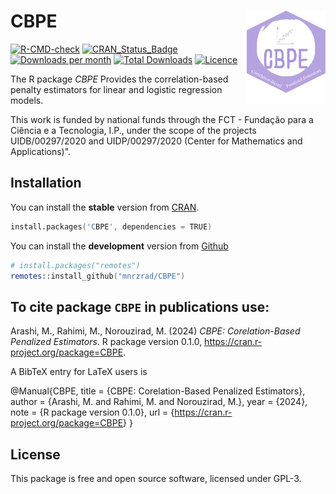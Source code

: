 # CBPE <img src="man/figures/logo.png" align="right" width="25%"/>

[![R-CMD-check](https://github.com/mnrzrad/CBPE/actions/workflows/R-CMD-check.yaml/badge.svg)](https://github.com/mnrzrad/CBPE/actions/workflows/R-CMD-check.yaml)
[![CRAN_Status_Badge](https://www.r-pkg.org/badges/version/CBPE)](https://cran.r-project.org/package=CBPE)
[![Downloads per
month](https://cranlogs.r-pkg.org/badges/CBPE)](https://cran.r-project.org/package=CBPE)
[![Total
Downloads](https://cranlogs.r-pkg.org/badges/grand-total/CBPE)](https://cran.r-project.org/package=CBPE)
[![Licence](https://img.shields.io/badge/licence-GPL--3-blue.svg)](https://www.gnu.org/licenses/gpl-3.0.en.html)

The R package *CBPE* Provides the correlation-based penalty estimators for linear and logistic regression models.

This work is funded by national funds through the FCT - Fundação para a
Ciência e a Tecnologia, I.P., under the scope of the projects
UIDB/00297/2020 and UIDP/00297/2020 (Center for Mathematics and
Applications)".

## Installation

You can install the **stable** version from
[CRAN](https://cran.r-project.org/package=CBPE).

``` s
install.packages('CBPE', dependencies = TRUE)
```

You can install the **development** version from
[Github](https://github.com/mnrzrad/CBPE)

``` s
# install.packages("remotes")
remotes::install_github("mnrzrad/CBPE")
```

## To cite package `CBPE` in publications use:

Arashi, M., Rahimi, M., Norouzirad, M. (2024) *CBPE:
Corelation-Based Penalized Estimators*. R package version 0.1.0,
<https://cran.r-project.org/package=CBPE>.

A BibTeX entry for LaTeX users is

@Manual{CBPE, title = {CBPE: Corelation-Based Penalized Estimators},
author = {Arashi, M. and  Rahimi, M. and  Norouzirad, M.}, year = {2024}, note = {R package version 0.1.0}, url =
{<https://cran.r-project.org/package=CBPE>} }

## License

This package is free and open source software, licensed under GPL-3.
